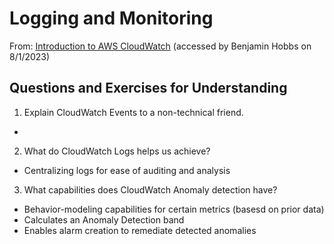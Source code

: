 # Logging and Monitoring
From: [Introduction to AWS CloudWatch](https://www.citrusconsulting.com/introduction-to-aws-cloudwatch/) (accessed by Benjamin Hobbs on 8/1/2023)







## Questions and Exercises for Understanding
1. Explain CloudWatch Events to a non-technical friend.
* 
2. What do CloudWatch Logs helps us achieve?
* Centralizing logs for ease of auditing and analysis

3. What capabilities does CloudWatch Anomaly detection have?
* Behavior-modeling capabilities for certain metrics (basesd on prior data)
* Calculates an Anomaly Detection band
* Enables alarm creation to remediate detected anomalies
